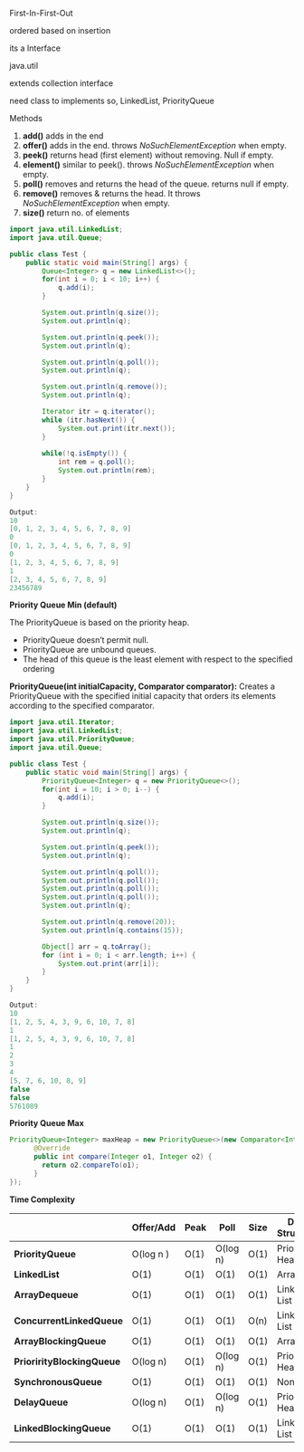First-In-First-Out

ordered based on insertion

its a Interface

java.util

extends collection interface

need class to implements so, LinkedList, PriorityQueue

Methods

1. **add()** adds in the end
2. **offer()** adds in the end. throws *NoSuchElementException* when empty.
3. **peek()** returns head (first element) without removing. Null if empty.
4. **element()** similar to peek(). throws *NoSuchElementException* when empty.
5. **poll()** removes and returns the head of the queue. returns null if empty.
6. **remove()** removes & returns the head. It throws *NoSuchElementException* when empty.
7. **size()** return no. of elements

```java
import java.util.LinkedList;
import java.util.Queue;

public class Test {
    public static void main(String[] args) {
        Queue<Integer> q = new LinkedList<>();
        for(int i = 0; i < 10; i++) {
            q.add(i);
        }

        System.out.println(q.size());
        System.out.println(q);

        System.out.println(q.peek());
        System.out.println(q);

        System.out.println(q.poll());
        System.out.println(q);

        System.out.println(q.remove());
        System.out.println(q);

        Iterator itr = q.iterator();
        while (itr.hasNext()) {
            System.out.print(itr.next());
        }
      
      	while(!q.isEmpty()) {
          	int rem = q.poll();
          	System.out.println(rem);
        }
    }
}

Output:
10
[0, 1, 2, 3, 4, 5, 6, 7, 8, 9]
0
[0, 1, 2, 3, 4, 5, 6, 7, 8, 9]
0
[1, 2, 3, 4, 5, 6, 7, 8, 9]
1
[2, 3, 4, 5, 6, 7, 8, 9]
23456789
```



**Priority Queue Min (default)**

The PriorityQueue is based on the priority heap.

- PriorityQueue doesn’t permit null.
- PriorityQueue are unbound queues.
- The head of this queue is the least element with respect to the specified ordering

**PriorityQueue(int initialCapacity, Comparator comparator):** Creates a PriorityQueue with the specified initial capacity that orders its elements according to the specified comparator.

```java
import java.util.Iterator;
import java.util.LinkedList;
import java.util.PriorityQueue;
import java.util.Queue;

public class Test {
    public static void main(String[] args) {
        PriorityQueue<Integer> q = new PriorityQueue<>();
        for(int i = 10; i > 0; i--) {
            q.add(i);
        }

        System.out.println(q.size());
        System.out.println(q);

        System.out.println(q.peek());
        System.out.println(q);

        System.out.println(q.poll());
        System.out.println(q.poll());
        System.out.println(q.poll());
        System.out.println(q.poll());
        System.out.println(q);

        System.out.println(q.remove(20));
        System.out.println(q.contains(15));

        Object[] arr = q.toArray();
        for (int i = 0; i < arr.length; i++) {
            System.out.print(arr[i]);
        }
    }
}

Output:
10
[1, 2, 5, 4, 3, 9, 6, 10, 7, 8]
1
[1, 2, 5, 4, 3, 9, 6, 10, 7, 8]
1
2
3
4
[5, 7, 6, 10, 8, 9]
false
false
5761089
```



**Priority Queue Max**

```java
PriorityQueue<Integer> maxHeap = new PriorityQueue<>(new Comparator<Integer>() {
      @Override
      public int compare(Integer o1, Integer o2) {
        return o2.compareTo(o1);
      }
});
```

**Time Complexity**

|                             | **Offer**/Add | **Peak** | **Poll** | **Size** | **Data Structure** |
| :-------------------------- | ------------- | -------- | -------- | -------- | ------------------ |
| **PriorityQueue**           | O(log n )     | O(1)     | O(log n) | O(1)     | Priority Heap      |
| **LinkedList**              | O(1)          | O(1)     | O(1)     | O(1)     | Array              |
| **ArrayDequeue**            | O(1)          | O(1)     | O(1)     | O(1)     | Linked List        |
| **ConcurrentLinkedQueue**   | O(1)          | O(1)     | O(1)     | O(n)     | Linked List        |
| **ArrayBlockingQueue**      | O(1)          | O(1)     | O(1)     | O(1)     | Array              |
| **PriorirityBlockingQueue** | O(log n)      | O(1)     | O(log n) | O(1)     | Priority Heap      |
| **SynchronousQueue**        | O(1)          | O(1)     | O(1)     | O(1)     | None!              |
| **DelayQueue**              | O(log n)      | O(1)     | O(log n) | O(1)     | Priority Heap      |
| **LinkedBlockingQueue**     | O(1)          | O(1)     | O(1)     | O(1)     | Linked List        |

